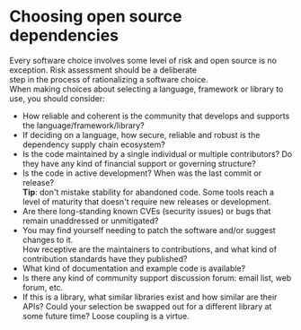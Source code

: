 # Choosing open source dependencies

Every software choice involves some level of risk and open source is no exception. Risk assessment should be a deliberate  
step in the process of rationalizing a software choice.  
When making choices about selecting a language, framework or library to use, you should consider:

- How reliable and coherent is the community that develops and supports the language/framework/library?
- If deciding on a language, how secure, reliable and robust is the dependency supply chain ecosystem?
- Is the code maintained by a single individual or multiple contributors? Do they have any kind of financial support or governing structure?
- Is the code in active development? When was the last commit or release?  
  **Tip**: don't mistake stability for abandoned code. Some tools reach a level of maturity that doesn't require new releases or development.
- Are there long-standing known CVEs (security issues) or bugs that remain unaddressed or unmitigated?
- You may find yourself needing to patch the software and/or suggest changes to it.  
  How receptive are the maintainers to contributions, and what kind of contribution standards have they published?
- What kind of documentation and example code is available?
- Is there any kind of community support discussion forum: email list, web forum, etc.
- If this is a library, what similar libraries exist and how similar are their APIs? Could your selection be swapped out for a different library at some future time? Loose coupling is a virtue.
